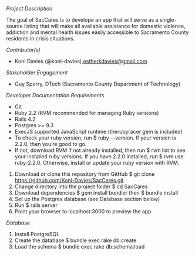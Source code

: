 *Project Description*

The goal of SacCares is to develope an app that will serve as a single-source listing that will make all available assistance for domestic violence, addiction and mental health issues easily accessible to Sacramento County residents in crisis situations.

*Contributor(s)*
* Koni Davies (@koni-davies),estherkdavies@gmail.com

*Stakeholder Engagement*
* Guy Sperry, DTech (Sacramento County Department of Technology)

*Developer Documentation Requirements*
* Git
* Ruby 2.2 (RVM recommended for managing Ruby versions)
* Rails 4.2
* Postgres >= 9.3
* ExecJS supported JavaScript runtime (therubyracer gem is included)
* To check your ruby version, run $ ruby --version. If your version is 2.2.0, then you’re good to go.
* If not, download RVM if not already installed, then run $ rvm list to see your installed ruby versions. If you have 2.2.0 installed, run $ rvm use ruby-2.2.0. Otherwise, install or update your ruby version with RVM.
1. Download or clone this repository from GitHub $ git clone https://github.com/Koni-Davies/SacCares.git
2. Change directory into the project folder $ cd SacCares
3. Download dependencies $ gem install bundler then $ bundle install
4. Set up the Postgres database (see Database section below)
5. Run $ rails server
6. Point your browser to localhost:3000 to preview the app

*Database*
1. Install PostgreSQL
2. Create the database $ bundle exec rake db:create
3. Load the schema $ bundle exec rake db:schema:load
